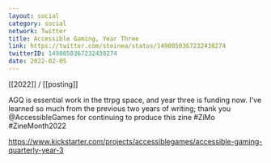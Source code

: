 ```yaml
---
layout: social
category: social
network: Twitter
title: Accessible Gaming, Year Three
link: https://twitter.com/steinea/status/1490050367232438274
twitterID: 1490050367232438274
date: 2022-02-05
---
```


[[2022]] / [[posting]]

AGQ is essential work in the ttrpg space, and year three is funding now. I've learned so much from the previous two years of writing; thank you @AccessibleGames for continuing to produce this zine #ZiMo #ZineMonth2022

<https://www.kickstarter.com/projects/accessiblegames/accessible-gaming-quarterly-year-3>

